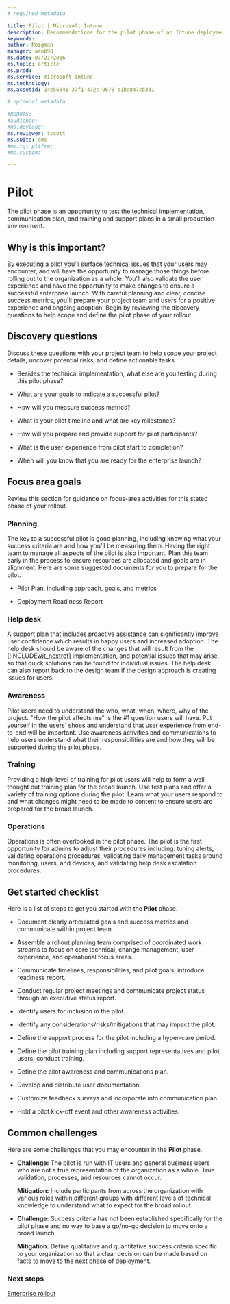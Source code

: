 ```yaml
---
# required metadata

title: Pilot | Microsoft Intune
description: Recommendations for the pilot phase of an Intune deployment.
keywords:
author: Nbigman
manager: arob98
ms.date: 07/21/2016
ms.topic: article
ms.prod:
ms.service: microsoft-intune
ms.technology:
ms.assetid: 14e55841-37f1-472c-9678-a1ba847cb331

# optional metadata

#ROBOTS:
#audience:
#ms.devlang:
ms.reviewer: tscott
ms.suite: ems
#ms.tgt_pltfrm:
#ms.custom:

---
```


# Pilot
The pilot phase is an opportunity to test the technical implementation, communication plan, and training and support plans in a small production environment.

## Why is this important?
By executing a pilot you'll surface technical issues that your users may encounter, and will have the opportunity to manage those things before rolling out to the organization as a whole. You'll also validate the user experience and have the opportunity to make changes to ensure a successful enterprise launch. With careful planning and clear, concise success metrics, you'll prepare your project team and users for a positive experience and ongoing adoption.
Begin by reviewing the discovery questions  to help scope and define the pilot phase of your rollout.

## Discovery questions
Discuss these questions with your project team to help scope your project details, uncover potential risks, and define actionable tasks.

-   Besides the technical implementation, what else are you testing during this pilot phase?

-   What are your goals to indicate a successful pilot?

-   How will you measure success metrics?

-   What is your pilot timeline and what are key milestones?

-   How will you prepare and provide support for pilot participants?

-   What is the user experience from pilot start to completion?

-   When will you know that you are ready for the enterprise launch?

## Focus area goals
Review this section for guidance on focus-area activities for this stated phase of your rollout.

### Planning
The key to a successful pilot is good planning, including knowing what your success criteria are and how you'll be measuring them. Having the right team to manage all aspects of the pilot is also important. Plan this team early in the process to ensure resources are allocated and goals are in alignment. Here are some suggested documents for you to prepare for the pilot.

-   Pilot Plan, including approach, goals, and metrics

-   Deployment Readiness Report

### Help desk
A support plan that includes proactive assistance can significantly improve user confidence which results in happy users and increased adoption. The help desk should be aware of the changes that will result from the [!INCLUDE[wit_nextref](../includes/wit_nextref_md.md)] implementation, and potential issues that may arise, so that quick solutions can be found for individual issues. The help desk can also report back to the design team if the design approach is creating issues for users.

### Awareness
Pilot users need to understand the who, what, when, where, why of the project. "How the pilot affects me" is the #1 question users will have. Put yourself in the users' shoes and understand that user experience from end-to-end will be important. Use awareness activities and communications to help users understand what their responsibilities are and how they will be supported during the pilot phase.

### Training
Providing a high-level of training for pilot users will help to form a well thought out training plan for the broad launch. Use test plans and offer a variety of training options during the pilot. Learn what your users respond to and what changes might need to be made to content to ensure users are prepared for the broad launch.

### Operations
Operations is often overlooked in the pilot phase. The pilot is the first opportunity for admins to adjust their procedures including: tuning alerts, validating operations procedures, validating daily management tasks around monitoring, users, and devices, and validating help desk escalation procedures.

## Get started checklist
Here is a list of steps to get you started with the **Pilot** phase.

-   Document clearly articulated goals and success metrics and communicate within project team.

-   Assemble a rollout planning team comprised of coordinated work streams to focus on core technical, change management, user experience, and operational focus areas.

-   Communicate timelines, responsibilities, and pilot goals; introduce readiness report.

-   Conduct regular project meetings and communicate project status through an executive status report.

-   Identify users for inclusion in the pilot.

-   Identify any considerations/risks/mitigations that may impact the pilot.

-   Define the support process for the pilot including a hyper-care period.

-   Define the pilot training plan including support representatives and pilot users; conduct training.

-   Define the pilot awareness and communications plan.

-   Develop and distribute user documentation.

-   Customize feedback surveys and incorporate into communication plan.

-   Hold a pilot kick-off event and other awareness activities.

## Common challenges
Here are some  challenges that you may encounter in the **Pilot** phase.

-   **Challenge:** The pilot is run with IT users and general business users who are not a true representation of the organization as a whole. True validation, processes, and resources cannot occur.

    **Mitigation:** Include participants from across the organization with various roles within different groups with different levels of technical knowledge to understand what to expect for the broad rollout.

-   **Challenge:** Success criteria has not been established specifically for the pilot phase and no way to base a go/no-go decision to move onto a broad launch.

    **Mitigation:** Define qualitative and quantitative success criteria specific to your organization so that a clear decision can be made based on facts to move to the next phase of deployment.

### Next steps
[Enterprise rollout](enterprise-rollout.md)
